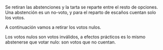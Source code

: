 Se retiran las abstenciones y la tarta se reparte entre el resto de opciones. Una abstención es un no-voto, y para el reparto de escaños cuentan solo los votos.

A continuación vamos a retirar los votos nulos.

Los votos nulos son votos inválidos, a efectos prácticos es lo mismo abstenerse que votar nulo: son votos que no cuentan.
